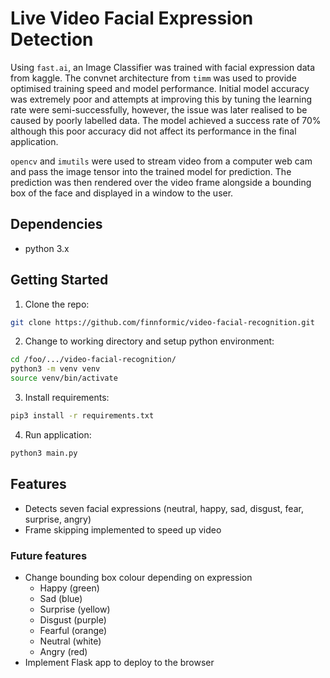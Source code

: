 # Live Video Facial Expression Detection

Using `fast.ai`, an Image Classifier was trained with facial expression data from kaggle. The convnet architecture from `timm` was used to provide optimised training speed and model performance. Initial model accuracy was extremely poor and attempts at improving this by tuning the learning rate were semi-successfully, however, the issue was later realised to be caused by poorly labelled data. The model achieved a success rate of 70% although this poor accuracy did not affect its performance in the final application.

`opencv` and `imutils` were used to stream video from a computer web cam and pass the image tensor into the trained model for prediction. The prediction was then rendered over the video frame alongside a bounding box of the face and displayed in a window to the user.

## Dependencies

- python 3.x

## Getting Started

1. Clone the repo:

```bash
git clone https://github.com/finnformic/video-facial-recognition.git
```

2. Change to working directory and setup python environment:

```bash
cd /foo/.../video-facial-recognition/
python3 -m venv venv
source venv/bin/activate
```

3. Install requirements:

```bash
pip3 install -r requirements.txt
```

4. Run application:

```bash
python3 main.py
```

## Features

- Detects seven facial expressions (neutral, happy, sad, disgust, fear, surprise, angry)
- Frame skipping implemented to speed up video

### Future features

- Change bounding box colour depending on expression
  - Happy (green)
  - Sad (blue)
  - Surprise (yellow)
  - Disgust (purple)
  - Fearful (orange)
  - Neutral (white)
  - Angry (red)
- Implement Flask app to deploy to the browser
